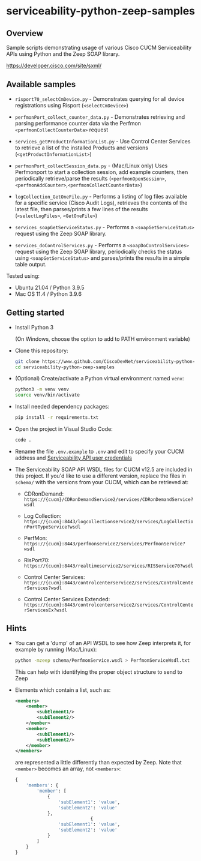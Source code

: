 # serviceability-python-zeep-samples

## Overview

Sample scripts demonstrating usage of various Cisco CUCM Serviceability APIs using Python and the Zeep SOAP library.

https://developer.cisco.com/site/sxml/

## Available samples

* `risport70_selectCmDevice.py` - Demonstrates querying for all device registrations using Risport (`<selectCmDevice>`)

* `perfmonPort_collect_counter_data.py` - Demonstrates retrieving and parsing performance counter data via the Perfmon `<perfmonCollectCounterData>` request

* `services_getProductInformationList.py` - Use Control Center Services to retrieve a list of the installed Products and versions (`<getProductInformationList>`)

* `perfmonPort_collectSession_data.py` - (Mac/Linux only) Uses Perfmonport to start a collection session, add example counters, then periodically retrieve/parse the results (`<perfmonOpenSession>`, `<perfmonAddCounter>`,`<perfmonCollectCounterData>`)

* `logCollection_GetOneFile.py` - Performs a listing of log files available for a specific service (Cisco Audit Logs), retrieves the contents of the latest file, then parses/prints a few lines of the results (`<selectLogFiles>`, `<GetOneFile>`)

* `services_soapGetServiceStatus.py` - Performs a `<soapGetServiceStatus>` request using the Zeep SOAP library.

* `services_doControlServices.py` - Performs a `<soapDoControlServices>` request using the Zeep SOAP library,
periodically checks the status using `<soapGetServiceStatus>` and parses/prints the results in a simple table output.

Tested using:

* Ubuntu 21.04 / Python 3.9.5
* Mac OS 11.4 / Python 3.9.6

## Getting started

* Install Python 3

  (On Windows, choose the option to add to PATH environment variable)

* Clone this repository:

    ```bash
    git clone https://www.github.com/CiscoDevNet/serviceability-python-zeep-samples
    cd serviceability-python-zeep-samples
    ```

* (Optional) Create/activate a Python virtual environment named `venv`:

    ```bash
    python3 -m venv venv
    source venv/bin/activate
    ```

* Install needed dependency packages:

    ```bash
    pip install -r requirements.txt
    ```

* Open the project in Visual Studio Code:

    ```bash
    code .
    ```
  
* Rename the file `.env.example` to `.env` and edit to specify your CUCM address and [Serviceability API user credentials](https://d1nmyq4gcgsfi5.cloudfront.net/site/sxml/help/faq/#sec-1)

* The Serviceability SOAP API WSDL files for CUCM v12.5 are included in this project.  If you'd like to use a different version, replace the files in `schema/` with the versions from your CUCM, which can be retrieved at:

    * CDRonDemand: `https://{cucm}/CDRonDemandService2/services/CDRonDemandService?wsdl`

    * Log Collection: `https://{cucm}:8443/logcollectionservice2/services/LogCollectionPortTypeService?wsdl`

    * PerfMon: `https://{cucm}:8443/perfmonservice2/services/PerfmonService?wsdl`

    * RisPort70: `https://{cucm}:8443/realtimeservice2/services/RISService70?wsdl`

    * Control Center Services: `https://{cucm}:8443/controlcenterservice2/services/ControlCenterServices?wsdl`

    * Control Center Services Extended: `https://{cucm}:8443/controlcenterservice2/services/ControlCenterServicesEx?wsdl`

## Hints

* You can get a 'dump' of an API WSDL to see how Zeep interprets it, for example by running (Mac/Linux):

    ```bash
    python -mzeep schema/PerfmonService.wsdl > PerfmonServiceWsdl.txt
    ```

    This can help with identifying the proper object structure to send to Zeep

* Elements which contain a list, such as:

    ```xml
    <members>
        <member>
            <subElement1/>
            <subElement2/>
        </member>
        <member>
            <subElement1/>
            <subElement2/>
        </member>
    </members>
    ```

    are represented a little differently than expected by Zeep.  Note that `<member>` becomes an array, not `<members>`:

    ```python
    {
        'members': {
            'member': [
                {
                    'subElement1': 'value',
                    'subElement2': 'value'
                },
                                {
                    'subElement1': 'value',
                    'subElement2': 'value'
                }
            ]
        }
    }
    ```
